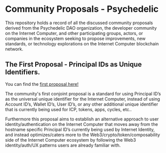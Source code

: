 # Community Proposals - Psychedelic

This repository holds a record of all the discussed community proposals derived from the Psychedelic DAO organization, the developer community on the Internet Computer, and other participating groups, actors, or companies in the ecosystem seeking to propose improvements, new standards, or technology explorations on the Internet Computer blockchain network.

## The First Proposal - Principal IDs as Unique Identifiers.

You can find the [first proposal here!](proposals\principal-ids-as-universal-identifiers.md) 

The community's first conjoint proposal is a standard for using Principal ID’s as the universal unique identifier for the Internet Computer, instead of using Account ID’s, Wallet ID’s, User ID’s, or any other additional unique identifier that is currently being used for ICP, tokens, apps, cycles, etc.. 

Furthermore this proposal aims to establish an alternative approach to user identity/authentication on the Internet Computer that moves away from the hostname specific Principal ID’s currently being used by Internet Identity, and instead optimizes/caters more to the Web3/crypto/token/composability side of the Internet Computer ecosystem by following the Web3 identity/auth/UX patterns users are already familiar with. 

